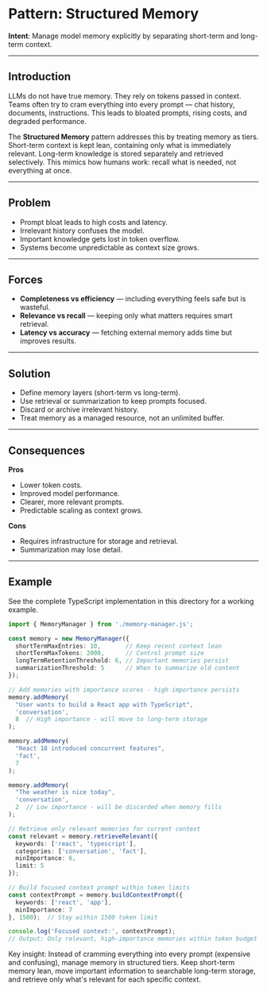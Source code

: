 # Pattern: Structured Memory

**Intent**: Manage model memory explicitly by separating short-term and long-term context.

---

## Introduction

LLMs do not have true memory. They rely on tokens passed in context. Teams often try to cram everything into every prompt — chat history, documents, instructions. This leads to bloated prompts, rising costs, and degraded performance.

The **Structured Memory** pattern addresses this by treating memory as tiers. Short-term context is kept lean, containing only what is immediately relevant. Long-term knowledge is stored separately and retrieved selectively. This mimics how humans work: recall what is needed, not everything at once.

---

## Problem

- Prompt bloat leads to high costs and latency.  
- Irrelevant history confuses the model.  
- Important knowledge gets lost in token overflow.  
- Systems become unpredictable as context size grows.  

---

## Forces

- **Completeness vs efficiency** — including everything feels safe but is wasteful.  
- **Relevance vs recall** — keeping only what matters requires smart retrieval.  
- **Latency vs accuracy** — fetching external memory adds time but improves results.  

---

## Solution

- Define memory layers (short-term vs long-term).  
- Use retrieval or summarization to keep prompts focused.  
- Discard or archive irrelevant history.  
- Treat memory as a managed resource, not an unlimited buffer.  

---

## Consequences

**Pros**  
- Lower token costs.  
- Improved model performance.  
- Clearer, more relevant prompts.  
- Predictable scaling as context grows.  

**Cons**  
- Requires infrastructure for storage and retrieval.  
- Summarization may lose detail.

---

## Example

See the complete TypeScript implementation in this directory for a working example.

```typescript
import { MemoryManager } from './memory-manager.js';

const memory = new MemoryManager({
  shortTermMaxEntries: 10,       // Keep recent context lean
  shortTermMaxTokens: 2000,      // Control prompt size
  longTermRetentionThreshold: 6, // Important memories persist
  summarizationThreshold: 5      // When to summarize old content
});

// Add memories with importance scores - high importance persists
memory.addMemory(
  "User wants to build a React app with TypeScript", 
  'conversation', 
  8  // High importance - will move to long-term storage
);

memory.addMemory(
  "React 18 introduced concurrent features", 
  'fact', 
  7
);

memory.addMemory(
  "The weather is nice today", 
  'conversation', 
  2  // Low importance - will be discarded when memory fills
);

// Retrieve only relevant memories for current context
const relevant = memory.retrieveRelevant({
  keywords: ['react', 'typescript'],
  categories: ['conversation', 'fact'],
  minImportance: 6,
  limit: 5
});

// Build focused context prompt within token limits
const contextPrompt = memory.buildContextPrompt({
  keywords: ['react', 'app'],
  minImportance: 7
}, 1500);  // Stay within 1500 token limit

console.log('Focused context:', contextPrompt);
// Output: Only relevant, high-importance memories within token budget
```

Key insight: Instead of cramming everything into every prompt (expensive and confusing), manage memory in structured tiers. Keep short-term memory lean, move important information to searchable long-term storage, and retrieve only what's relevant for each specific context.  
